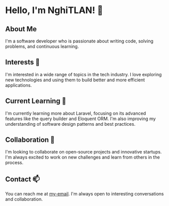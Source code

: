 # Hello, I'm NghiTLAN! 👋

## About Me
I'm a software developer who is passionate about writing code, solving problems, and continuous learning.

## Interests 👀
I'm interested in a wide range of topics in the tech industry. I love exploring new technologies and using them to build better and more efficient applications.

## Current Learning 🌱
I'm currently learning more about Laravel, focusing on its advanced features like the query builder and Eloquent ORM. I'm also improving my understanding of software design patterns and best practices.

## Collaboration 💞️
I'm looking to collaborate on open-source projects and innovative startups. I'm always excited to work on new challenges and learn from others in the process.

## Contact 📫
You can reach me at [my-email](mailto:tuongnghi.ngonguyen@gmail.com). I'm always open to interesting conversations and collaboration.

<!---
NghiTLAN/NghiTLAN is a ✨ special ✨ repository because its `README.md` (this file) appears on your GitHub profile.
You can click the Preview link to take a look at your changes.
--->
